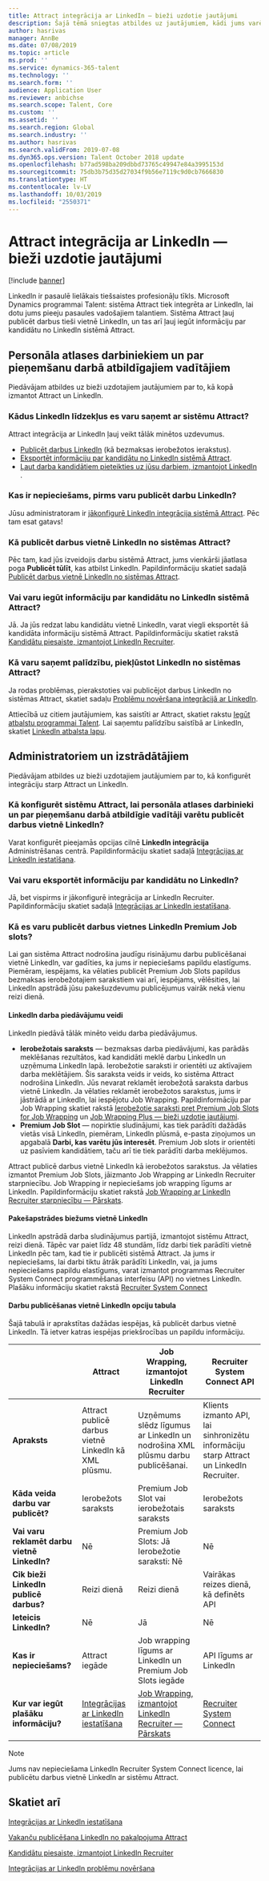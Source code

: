 ```yaml
---
title: Attract integrācija ar LinkedIn — bieži uzdotie jautājumi
description: Šajā tēmā sniegtas atbildes uz jautājumiem, kādi jums varētu rasties par integrāciju starp LinkedIn un Microsoft Dynamics 365 Talent - Attract.
author: hasrivas
manager: AnnBe
ms.date: 07/08/2019
ms.topic: article
ms.prod: ''
ms.service: dynamics-365-talent
ms.technology: ''
ms.search.form: ''
audience: Application User
ms.reviewer: anbichse
ms.search.scope: Talent, Core
ms.custom: ''
ms.assetid: ''
ms.search.region: Global
ms.search.industry: ''
ms.author: hasrivas
ms.search.validFrom: 2019-07-08
ms.dyn365.ops.version: Talent October 2018 update
ms.openlocfilehash: b77ad598ba209dbbd73765c49947e84a3995153d
ms.sourcegitcommit: 75db3b75d35d27034f9b56e7119c9d0cb7666830
ms.translationtype: HT
ms.contentlocale: lv-LV
ms.lasthandoff: 10/03/2019
ms.locfileid: "2550371"
---
```

# <a name="attract-integration-with-linkedin-faq"></a>Attract integrācija ar LinkedIn — bieži uzdotie jautājumi

[!include [banner](includes/banner.md)]

LinkedIn ir pasaulē lielākais tiešsaistes profesionāļu tīkls. Microsoft Dynamics programmai Talent: sistēma Attract tiek integrēta ar LinkedIn, lai dotu jums pieeju pasaules vadošajiem talantiem. Sistēma Attract ļauj publicēt darbus tieši vietnē LinkedIn, un tas arī ļauj iegūt informāciju par kandidātu no LinkedIn sistēmā Attract.

## <a name="for-recruiters-and-hiring-managers"></a>Personāla atlases darbiniekiem un par pieņemšanu darbā atbildīgajiem vadītājiem

Piedāvājam atbildes uz bieži uzdotajiem jautājumiem par to, kā kopā izmantot Attract un LinkedIn.

### <a name="what-linkedin-features-do-i-get-with-attract"></a>Kādus LinkedIn līdzekļus es varu saņemt ar sistēmu Attract?

Attract integrācija ar LinkedIn ļauj veikt tālāk minētos uzdevumus.

- [Publicēt darbus LinkedIn](./attract-post-jobs-to-linkedin.md) (kā bezmaksas ierobežotos ierakstus).
- [Eksportēt informāciju par kandidātu no LinkedIn sistēmā Attract](./attract-linkedin-recruiter.md#export-linkedin-candidates-to-attract-with-one-click).
- [Ļaut darba kandidātiem pieteikties uz jūsu darbiem, izmantojot LinkedIn ](./attract-admin-linkedin.md#set-up-apply-with-linkedin-in-attract).

### <a name="what-do-i-need-before-i-can-post-jobs-to-linkedin"></a>Kas ir nepieciešams, pirms varu publicēt darbu LinkedIn?

Jūsu administratoram ir [jākonfigurē LinkedIn integrācija sistēmā Attract](./attract-admin-linkedin.md#configure-job-posting-to-linkedin). Pēc tam esat gatavs!

### <a name="how-do-i-post-jobs-to-linkedin-from-attract"></a>Kā publicēt darbus vietnē LinkedIn no sistēmas Attract?

Pēc tam, kad jūs izveidojis darbu sistēmā Attract, jums vienkārši jāatlasa poga **Publicēt tūlīt**, kas atbilst LinkedIn. Papildinformāciju skatiet sadaļā [Publicēt darbus vietnē LinkedIn no sistēmas Attract](./attract-post-jobs-to-linkedin.md#post-jobs-to-linkedin).

### <a name="can-i-get-candidate-information-from-linkedin-into-attract"></a>Vai varu iegūt informāciju par kandidātu no LinkedIn sistēmā Attract?

Jā. Ja jūs redzat labu kandidātu vietnē LinkedIn, varat viegli eksportēt šā kandidāta informāciju sistēmā Attract. Papildinformāciju skatiet rakstā [Kandidātu piesaiste, izmantojot LinkedIn Recruiter](attract-linkedin-recruiter.md).

### <a name="how-can-i-get-help-accessing-linkedin-from-attract"></a>Kā varu saņemt palīdzību, piekļūstot LinkedIn no sistēmas Attract?

Ja rodas problēmas, pierakstoties vai publicējot darbus LinkedIn no sistēmas Attract, skatiet sadaļu [Problēmu novēršana integrācijā ar LinkedIn](./attract-troubleshoot-linkedin.md).

Attiecībā uz citiem jautājumiem, kas saistīti ar Attract, skatiet rakstu [Iegūt atbalstu programmai Talent](./talent-support.md). Lai saņemtu palīdzību saistībā ar LinkedIn, skatiet [LinkedIn atbalsta lapu](https://www.linkedin.com/help).

## <a name="for-admins-and-developers"></a>Administratoriem un izstrādātājiem

Piedāvājam atbildes uz bieži uzdotajiem jautājumiem par to, kā konfigurēt integrāciju starp Attract un LinkedIn.

### <a name="how-do-i-configure-attract-so-that-recruiters-and-hiring-managers-can-post-jobs-to-linkedin"></a>Kā konfigurēt sistēmu Attract, lai personāla atlases darbinieki un par pieņemšanu darbā atbildīgie vadītāji varētu publicēt darbus vietnē LinkedIn?

Varat konfigurēt pieejamās opcijas cilnē **LinkedIn integrācija** Administrēšanas centrā. Papildinformāciju skatiet sadaļā [Integrācijas ar LinkedIn iestatīšana](./attract-admin-linkedin.md).

### <a name="can-i-export-candidate-information-from-linkedin"></a>Vai varu eksportēt informāciju par kandidātu no LinkedIn?

Jā, bet vispirms ir jākonfigurē integrācija ar LinkedIn Recruiter. Papildinformāciju skatiet sadaļā [Integrācijas ar LinkedIn iestatīšana](./attract-admin-linkedin.md).

### <a name="how-can-i-post-jobs-to-premium-job-slots-on-linkedin"></a>Kā es varu publicēt darbus vietnes LinkedIn Premium Job slots?

Lai gan sistēma Attract nodrošina jaudīgu risinājumu darbu publicēšanai vietnē LinkedIn, var gadīties, ka jums ir nepieciešams papildu elastīgums. Piemēram, iespējams, ka vēlaties publicēt Premium Job Slots papildus bezmaksas ierobežotajiem sarakstiem vai arī, iespējams, vēlēsities, lai LinkedIn apstrādā jūsu pakešuzdevumu publicējumus vairāk nekā vienu reizi dienā.

#### <a name="types-of-linkedin-job-posts"></a>LinkedIn darba piedāvājumu veidi

LinkedIn piedāvā tālāk minēto veidu darba piedāvājumus.

- **Ierobežotais saraksts** — bezmaksas darba piedāvājumi, kas parādās meklēšanas rezultātos, kad kandidāti meklē darbu LinkedIn un uzņēmuma LinkedIn lapā. Ierobežotie saraksti ir orientēti uz aktīvajiem darba meklētājiem. Šis saraksta veids ir veids, ko sistēma Attract nodrošina LinkedIn. Jūs nevarat reklamēt ierobežotā saraksta darbus vietnē LinkedIn. Ja vēlaties reklamēt ierobežotos sarakstus, jums ir jāstrādā ar LinkedIn, lai iespējotu Job Wrapping. Papildinformāciju par Job Wrapping skatiet rakstā [Ierobežotie saraksti pret Premium Job Slots for Job Wrapping](https://www.linkedin.com/help/recruiter/answer/79049/limited-listings-vs-premium-job-slots-for-job-wrapping) un [Job Wrapping Plus — bieži uzdotie jautājumi](https://www.linkedin.com/help/recruiter/answer/79050/job-wrapping-frequently-asked-questions).
- **Premium Job Slot** — nopirktie sludinājumi, kas tiek parādīti dažādās vietās visā LinkedIn, piemēram, LinkedIn plūsmā, e-pasta ziņojumos un apgabalā **Darbi, kas varētu jūs interesēt**. Premium Job slots ir orientēti uz pasīviem kandidātiem, taču arī tie tiek parādīti darba meklējumos.

Attract publicē darbus vietnē LinkedIn kā ierobežotos sarakstus. Ja vēlaties izmantot Premium Job Slots, jāizmanto Job Wrapping ar LinkedIn Recruiter starpniecību. Job Wrapping ir nepieciešams job wrapping līgums ar LinkedIn. Papildinformāciju skatiet rakstā [Job Wrapping ar LinkedIn Recruiter starpniecību — Pārskats](https://www.linkedin.com/help/recruiter/answer/79037).

#### <a name="frequency-of-batch-processing-on-linkedin"></a>Pakešapstrādes biežums vietnē LinkedIn

LinkedIn apstrādā darba sludinājumus partijā, izmantojot sistēmu Attract, reizi dienā. Tāpēc var paiet līdz 48 stundām, līdz darbi tiek parādīti vietnē LinkedIn pēc tam, kad tie ir publicēti sistēmā Attract. Ja jums ir nepieciešams, lai darbi tiktu ātrāk parādīti LinkedIn, vai, ja jums nepieciešams papildu elastīgums, varat izmantot programmas Recruiter System Connect programmēšanas interfeisu (API) no vietnes LinkedIn. Plašāku informāciju skatiet rakstā [Recruiter System Connect](https://docs.microsoft.com/linkedin/talent/recruiter-system-connect)

#### <a name="table-of-options-for-job-posting-to-linkedin"></a>Darbu publicēšanas vietnē LinkedIn opciju tabula

Šajā tabulā ir aprakstītas dažādas iespējas, kā publicēt darbus vietnē LinkedIn. Tā ietver katras iespējas priekšrocības un papildu informāciju.

|  | Attract | Job Wrapping, izmantojot LinkedIn Recruiter | Recruiter System Connect API |
|---|---|---|---|
| **Apraksts** | Attract publicē darbus vietnē LinkedIn kā XML plūsmu. | Uzņēmums slēdz līgumus ar LinkedIn un nodrošina XML plūsmu darbu publicēšanai. | Klients izmanto API, lai sinhronizētu informāciju starp Attract un LinkedIn Recruiter. |
| **Kāda veida darbu var publicēt?** | Ierobežots saraksts | Premium Job Slot vai ierobežotais saraksts | Ierobežots saraksts |
| **Vai varu reklamēt darbu vietnē LinkedIn?** | Nē | Premium Job Slots: Jā<br>Ierobežotie saraksti: Nē | Nē |
| **Cik bieži LinkedIn publicē darbus?** | Reizi dienā | Reizi dienā | Vairākas reizes dienā, kā definēts API |
| **Ieteicis LinkedIn?** | Nē | Jā | Nē |
| **Kas ir nepieciešams?** | Attract iegāde | Job wrapping līgums ar LinkedIn un Premium Job Slots iegāde | API līgums ar LinkedIn | 
| **Kur var iegūt plašāku informāciju?** | [Integrācijas ar LinkedIn iestatīšana](./attract-admin-linkedin.md) | [Job Wrapping, izmantojot LinkedIn Recruiter — Pārskats](https://www.linkedin.com/help/recruiter/answer/79037) | [Recruiter System Connect](https://docs.microsoft.com/linkedin/talent/recruiter-system-connect) |

> [!NOTE]
> Jums nav nepieciešama LinkedIn Recruiter System Connect licence, lai publicētu darbus vietnē LinkedIn ar sistēmu Attract.

## <a name="see-also"></a>Skatiet arī

[Integrācijas ar LinkedIn iestatīšana](./attract-admin-linkedin.md)

[Vakanču publicēšana LinkedIn no pakalpojuma Attract](./attract-post-jobs-to-linkedin.md)

[Kandidātu piesaiste, izmantojot LinkedIn Recruiter](./attract-linkedin-recruiter.md)

[Integrācijas ar LinkedIn problēmu novēršana](./attract-troubleshoot-linkedin.md)
